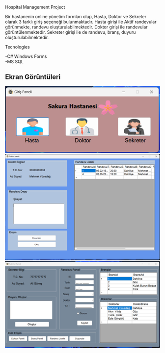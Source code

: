Hospital Management Project

Bir hastanenin online yönetim formları olup, Hasta, Doktor ve Sekreter olarak 3 farklı giriş seçeneği bulunmaktadır. Hasta girişi ile Aktif randevular görünmekte, randevu oluşturulabilmektedir. 
Doktor girişi ile randevular görüntülenmektedir. Sekreter girişi ile de randevu, branş, duyuru oluşturulabilmektedir.

Tecnologies

-C# Windows Forms <br />
-MS SQL


## Ekran Görüntüleri
![Giris Paneli](https://raw.githubusercontent.com/gulsaharslan/hospital-management-project/master/giris-paneli.png "Giris Paneli")
![Doktor Paneli](https://raw.githubusercontent.com/gulsaharslan/hospital-management-project/master/doktor-paneli.png "Doktor Paneli")
![Sekreter Paneli](https://raw.githubusercontent.com/gulsaharslan/hospital-management-project/master/sekreter-paneli.png "Sekreter Paneli")
